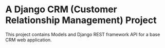 # A Django CRM (Customer Relationship Management) Project

This project contains Models and Django REST framework API for a base CRM web application.
